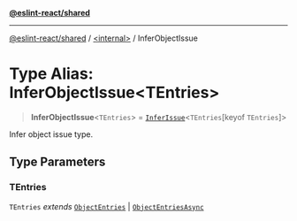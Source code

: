[**@eslint-react/shared**](../../README.md)

***

[@eslint-react/shared](../../README.md) / [\<internal\>](../README.md) / InferObjectIssue

# Type Alias: InferObjectIssue\<TEntries\>

> **InferObjectIssue**\<`TEntries`\> = [`InferIssue`](InferIssue.md)\<`TEntries`\[keyof `TEntries`\]\>

Infer object issue type.

## Type Parameters

### TEntries

`TEntries` *extends* [`ObjectEntries`](../interfaces/ObjectEntries.md) \| [`ObjectEntriesAsync`](../interfaces/ObjectEntriesAsync.md)
